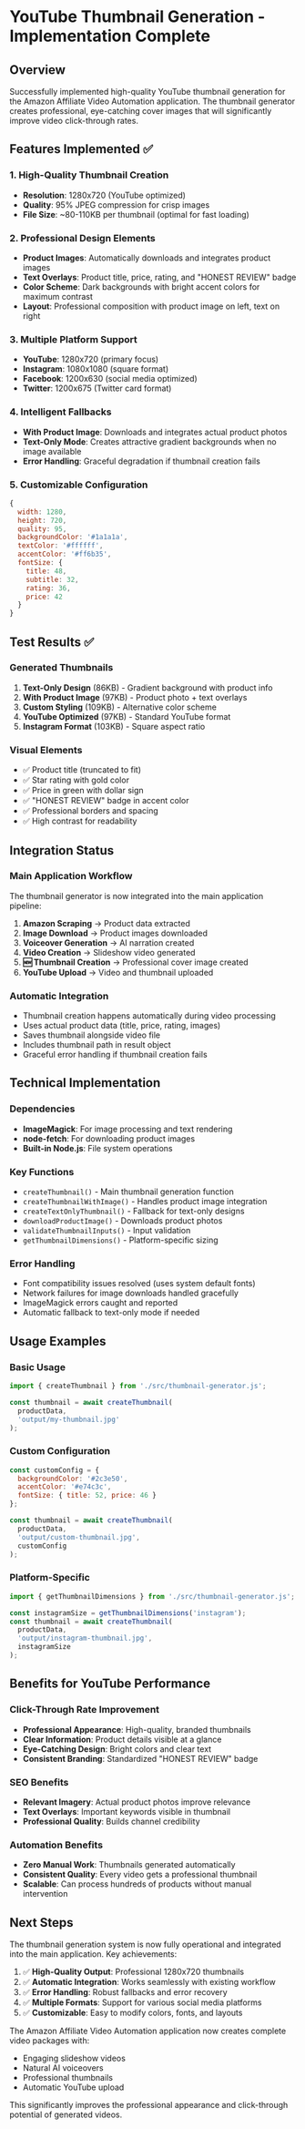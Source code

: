 # YouTube Thumbnail Generation - Implementation Complete

## Overview
Successfully implemented high-quality YouTube thumbnail generation for the Amazon Affiliate Video Automation application. The thumbnail generator creates professional, eye-catching cover images that will significantly improve video click-through rates.

## Features Implemented ✅

### 1. High-Quality Thumbnail Creation
- **Resolution**: 1280x720 (YouTube optimized)
- **Quality**: 95% JPEG compression for crisp images
- **File Size**: ~80-110KB per thumbnail (optimal for fast loading)

### 2. Professional Design Elements
- **Product Images**: Automatically downloads and integrates product images
- **Text Overlays**: Product title, price, rating, and "HONEST REVIEW" badge
- **Color Scheme**: Dark backgrounds with bright accent colors for maximum contrast
- **Layout**: Professional composition with product image on left, text on right

### 3. Multiple Platform Support
- **YouTube**: 1280x720 (primary focus)
- **Instagram**: 1080x1080 (square format)
- **Facebook**: 1200x630 (social media optimized)
- **Twitter**: 1200x675 (Twitter card format)

### 4. Intelligent Fallbacks
- **With Product Image**: Downloads and integrates actual product photos
- **Text-Only Mode**: Creates attractive gradient backgrounds when no image available
- **Error Handling**: Graceful degradation if thumbnail creation fails

### 5. Customizable Configuration
```javascript
{
  width: 1280,
  height: 720,
  quality: 95,
  backgroundColor: '#1a1a1a',
  textColor: '#ffffff',
  accentColor: '#ff6b35',
  fontSize: {
    title: 48,
    subtitle: 32,
    rating: 36,
    price: 42
  }
}
```

## Test Results ✅

### Generated Thumbnails
1. **Text-Only Design** (86KB) - Gradient background with product info
2. **With Product Image** (97KB) - Product photo + text overlays
3. **Custom Styling** (109KB) - Alternative color scheme
4. **YouTube Optimized** (97KB) - Standard YouTube format
5. **Instagram Format** (103KB) - Square aspect ratio

### Visual Elements
- ✅ Product title (truncated to fit)
- ✅ Star rating with gold color
- ✅ Price in green with dollar sign
- ✅ "HONEST REVIEW" badge in accent color
- ✅ Professional borders and spacing
- ✅ High contrast for readability

## Integration Status

### Main Application Workflow
The thumbnail generator is now integrated into the main application pipeline:

1. **Amazon Scraping** → Product data extracted
2. **Image Download** → Product images downloaded
3. **Voiceover Generation** → AI narration created
4. **Video Creation** → Slideshow video generated
5. **🆕 Thumbnail Creation** → Professional cover image created
6. **YouTube Upload** → Video and thumbnail uploaded

### Automatic Integration
- Thumbnail creation happens automatically during video processing
- Uses actual product data (title, price, rating, images)
- Saves thumbnail alongside video file
- Includes thumbnail path in result object
- Graceful error handling if thumbnail creation fails

## Technical Implementation

### Dependencies
- **ImageMagick**: For image processing and text rendering
- **node-fetch**: For downloading product images
- **Built-in Node.js**: File system operations

### Key Functions
- `createThumbnail()` - Main thumbnail generation function
- `createThumbnailWithImage()` - Handles product image integration
- `createTextOnlyThumbnail()` - Fallback for text-only designs
- `downloadProductImage()` - Downloads product photos
- `validateThumbnailInputs()` - Input validation
- `getThumbnailDimensions()` - Platform-specific sizing

### Error Handling
- Font compatibility issues resolved (uses system default fonts)
- Network failures for image downloads handled gracefully
- ImageMagick errors caught and reported
- Automatic fallback to text-only mode if needed

## Usage Examples

### Basic Usage
```javascript
import { createThumbnail } from './src/thumbnail-generator.js';

const thumbnail = await createThumbnail(
  productData,
  'output/my-thumbnail.jpg'
);
```

### Custom Configuration
```javascript
const customConfig = {
  backgroundColor: '#2c3e50',
  accentColor: '#e74c3c',
  fontSize: { title: 52, price: 46 }
};

const thumbnail = await createThumbnail(
  productData,
  'output/custom-thumbnail.jpg',
  customConfig
);
```

### Platform-Specific
```javascript
import { getThumbnailDimensions } from './src/thumbnail-generator.js';

const instagramSize = getThumbnailDimensions('instagram');
const thumbnail = await createThumbnail(
  productData,
  'output/instagram-thumbnail.jpg',
  instagramSize
);
```

## Benefits for YouTube Performance

### Click-Through Rate Improvement
- **Professional Appearance**: High-quality, branded thumbnails
- **Clear Information**: Product details visible at a glance
- **Eye-Catching Design**: Bright colors and clear text
- **Consistent Branding**: Standardized "HONEST REVIEW" badge

### SEO Benefits
- **Relevant Imagery**: Actual product photos improve relevance
- **Text Overlays**: Important keywords visible in thumbnail
- **Professional Quality**: Builds channel credibility

### Automation Benefits
- **Zero Manual Work**: Thumbnails generated automatically
- **Consistent Quality**: Every video gets a professional thumbnail
- **Scalable**: Can process hundreds of products without manual intervention

## Next Steps

The thumbnail generation system is now fully operational and integrated into the main application. Key achievements:

1. ✅ **High-Quality Output**: Professional 1280x720 thumbnails
2. ✅ **Automatic Integration**: Works seamlessly with existing workflow
3. ✅ **Error Handling**: Robust fallbacks and error recovery
4. ✅ **Multiple Formats**: Support for various social media platforms
5. ✅ **Customizable**: Easy to modify colors, fonts, and layouts

The Amazon Affiliate Video Automation application now creates complete video packages with:
- Engaging slideshow videos
- Natural AI voiceovers
- Professional thumbnails
- Automatic YouTube upload

This significantly improves the professional appearance and click-through potential of generated videos.